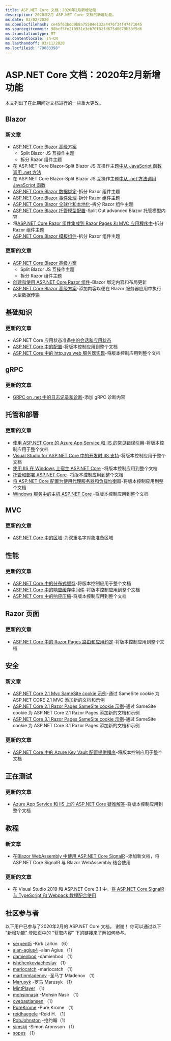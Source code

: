 ```yaml
---
title: ASP.NET Core 文档：2020年2月新增功能
description: 2020年2月 ASP.NET Core 文档的新增功能。
ms.date: 03/02/2020
ms.openlocfilehash: ce45f63bdd9b8a75584e132a4476f34f47471045
ms.sourcegitcommit: 98bcf5fe210931e3eb70f82fd675d8679b33f5d6
ms.translationtype: MT
ms.contentlocale: zh-CN
ms.lasthandoff: 03/11/2020
ms.locfileid: "79083398"
---
```

# <a name="aspnet-core-docs-whats-new-for-february-2020"></a>ASP.NET Core 文档：2020年2月新增功能

本文列出了在此期间对文档进行的一些重大更改。

## <a name="blazor"></a>Blazor

### <a name="new-articles"></a>新文章

- [ASP.NET Core Blazor 高级方案](../blazor/advanced-scenarios.md)
  - Split Blazor JS 互操作主题
  - 拆分 Razor 组件主题
- 在 ASP.NET Core Blazor-Split Blazor JS 互操作主题[中从 JavaScript 函数调用 .net 方法](../blazor/call-dotnet-from-javascript.md)
- 在 ASP.NET Core Blazor-Split Blazor JS 互操作主题[中从 .net 方法调用 JavaScript 函数](../blazor/call-javascript-from-dotnet.md)
- [ASP.NET Core Blazor 数据绑定](../blazor/data-binding.md)-拆分 Razor 组件主题
- [ASP.NET Core Blazor 事件处理](../blazor/event-handling.md)-拆分 Razor 组件主题
- [ASP.NET Core Blazor 全球化和本地化](../blazor/globalization-localization.md)-拆分 Razor 组件主题
- [ASP.NET Core Blazor 托管模型配置](../blazor/hosting-model-configuration.md)-Split Out advanced Blazor 托管模型内容
- 将[ASP.NET Core Razor 组件集成到 Razor Pages 和 MVC 应用程序中](../blazor/integrate-components.md)-拆分 Razor 组件主题
- [ASP.NET Core Blazor 模板组件](../blazor/templated-components.md)-拆分 Razor 组件主题

### <a name="updated-articles"></a>更新的文章

- [ASP.NET Core Blazor 高级方案](../blazor/advanced-scenarios.md)
  - Split Blazor JS 互操作主题
  - 拆分 Razor 组件主题
- [创建和使用 ASP.NET Core Razor 组件](../blazor/components.md)-Blazor 绑定内容和布局更新
- [ASP.NET Core Blazor 高级方案](../blazor/advanced-scenarios.md)-添加内容以便在 Blazor 服务器应用中执行大型数据传输

## <a name="fundamentals"></a>基础知识

### <a name="updated-articles"></a>更新的文章

- ASP.NET Core 应用状态准备[中的会话和应用状态](../fundamentals/app-state.md)
- [ASP.NET Core 中的配置](../fundamentals/configuration/index.md)-将版本控制应用到整个文档
- [ASP.NET Core 中的 http.sys web 服务器实现](../fundamentals/servers/httpsys.md)-将版本控制应用到整个文档

## <a name="grpc"></a>gRPC

### <a name="updated-articles"></a>更新的文章

- [GRPC on .net 中的日志记录和诊断](../grpc/diagnostics.md)-添加 gRPC 诊断内容

## <a name="hosting-and-deployment"></a>托管和部署

### <a name="updated-articles"></a>更新的文章

- [使用 ASP.NET Core 的 Azure App Service 和 IIS 的常见错误引用](../host-and-deploy/azure-iis-errors-reference.md)-将版本控制应用于整个文档
- [Visual Studio for ASP.NET Core 中的开发时 IIS 支持](../host-and-deploy/iis/development-time-iis-support.md)-将版本控制应用于整个文档
- [使用 IIS 在 Windows 上宿主 ASP.NET Core](../host-and-deploy/iis/index.md) -将版本控制应用到整个文档
- [托管和部署 ASP.NET Core](../host-and-deploy/index.md) -将版本控制应用到整个文档
- [将 ASP.NET Core 配置为使用代理服务器和负载均衡](../host-and-deploy/proxy-load-balancer.md)器-将版本控制应用到整个文档
- [Windows 服务中的主机 ASP.NET Core](../host-and-deploy/windows-service.md) -将版本控制应用到整个文档

## <a name="mvc"></a>MVC

### <a name="updated-articles"></a>更新的文章

- [ASP.NET Core 中的区域](../mvc/controllers/areas.md)-为双重名字对象准备区域

## <a name="performance"></a>性能

### <a name="updated-articles"></a>更新的文章

- [ASP.NET Core 中的分布式缓存](../performance/caching/distributed.md)-将版本控制应用于整个文档
- [ASP.NET Core 中的响应缓存中间件](../performance/caching/middleware.md)-将版本控制应用到整个文档
- [ASP.NET Core 中的响应压缩](../performance/response-compression.md)-将版本控制应用到整个文档

## <a name="razor-pages"></a>Razor 页面

### <a name="updated-articles"></a>更新的文章

- [ASP.NET Core 中的 Razor Pages 路由和应用约定](../razor-pages/razor-pages-conventions.md)-将版本控制应用到整个文档

## <a name="security"></a>安全

### <a name="new-articles"></a>新文章

- [ASP.NET Core 2.1 Mvc SameSite cookie 示例](../security/samesite/mvc21.md)-通过 SameSite cookie 为 ASP.NET CORE 2.1 MVC 添加新的文档和示例
- [ASP.NET Core 2.1 Razor Pages SameSite cookie 示例](../security/samesite/rp21.md)-通过 SameSite cookie 为 ASP.NET Core 2.1 Razor Pages 添加新的文档和示例
- [ASP.NET Core 3.1 Razor Pages SameSite cookie 示例](../security/samesite/rp31.md)-通过 SameSite cookie 为 ASP.NET Core 3.1 Razor Pages 添加新的文档和示例

### <a name="updated-articles"></a>更新的文章

- [ASP.NET Core 中的 Azure Key Vault 配置提供程序](../security/key-vault-configuration.md)-将版本控制应用于整个文档

## <a name="testing"></a>正在测试

### <a name="updated-articles"></a>更新的文章

- [Azure App Service 和 IIS 上的 ASP.NET Core 疑难解答](../test/troubleshoot-azure-iis.md)-将版本控制应用到整个文档

## <a name="tutorials"></a>教程

### <a name="new-articles"></a>新文章

- 在[Blazor WebAssembly 中使用 ASP.NET Core SignalR](../tutorials/signalr-blazor-webassembly.md) -添加新文档，将 ASP.NET Core SignalR 与 Blazor WebAssembly 结合使用

### <a name="updated-articles"></a>更新的文章

- 在 Visual Studio 2019 和 ASP.NET Core 3.1 中，[将 ASP.NET Core SignalR 与 TypeScript 和 Webpack 教程配合使用](../tutorials/signalr-typescript-webpack.md)

## <a name="community-contributors"></a>社区参与者

以下用户已参与了2020年2月的 ASP.NET Core 文档。 谢谢！ 你可以通过以下 "[新增功能" 登陆页](index.yml)中的 "获取内容" 下的链接来了解如何参与。

- [serpent5](https://github.com/serpent5) -Kirk Larkin （6）
- [alan-agius4](https://github.com/alan-agius4) -alan Agius （1）
- [damienbod](https://github.com/damienbod) -damienbod （1）
- [ishchenkoviacheslav](https://github.com/ishchenkoviacheslav) （1）
- [mariocatch](https://github.com/mariocatch) -mariocatch （1）
- [martinmladenov](https://github.com/martinmladenov) -圣马丁 Mladenov （1）
- [Marusyk](https://github.com/Marusyk) -罗马 Marusyk （1）
- [MintPlayer](https://github.com/MintPlayer) （1）
- [mohsinnasir](https://github.com/mohsinnasir) -Mohsin Nasir （1）
- [ovebastiansen](https://github.com/ovebastiansen) （1）
- [PureKrome](https://github.com/PureKrome) -Pure Krome （1）
- [reidhaegele](https://github.com/reidhaegele) -Reid H. （1）
- [RobJohnston](https://github.com/RobJohnston) -抢约翰（1）
- [simskij](https://github.com/simskij) -Simon Aronsson （1）
- [sopes](https://github.com/sopes) （1）

